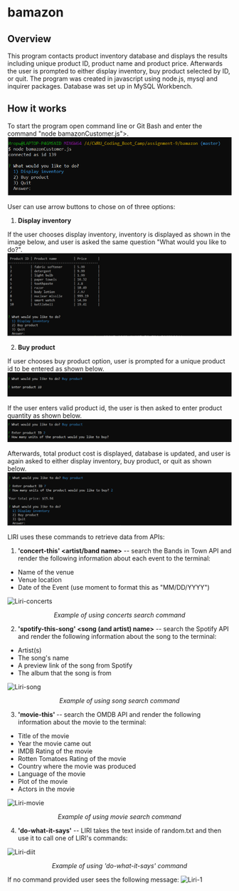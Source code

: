 # bamazon

## Overview
This program contacts product inventory database and displays the results including unique product ID, product name and product price. Afterwards the user is prompted to either display inventory, buy product selected by ID, or quit.
The program was created in javascript using node.js, mysql and inquirer packages. Database was set up in MySQL Workbench.

## How it works
To start the program open command line or Git Bash and enter the command "node bamazonCustomer.js">.
![Initial view](/assets/images/screen1.PNG)

User can use arrow buttons to chose on of three options:
1. **Display inventory**

If the user chooses display inventory, inventory is displayed as shown in the image below, and user is asked the same question "What would you like to do?".
![Display inventory](/assets/images/screen2.PNG)

2. **Buy product**

If user chooses buy product option, user is prompted for a unique product id to be entered as shown below.
![Buy product](/assets/images/screen3.PNG)

If the user enters valid product id, the user is then asked to enter product quantity as shown below.
![Select product by ID](/assets/images/screen4.PNG)

Afterwards, total product cost is displayed, database is updated, and user is again asked to either display inventory, buy product, or quit as shown below.
![Display total cost](/assets/images/screen5.PNG)









LIRI uses these commands to retrieve data from APIs:
 1. **'concert-this' <artist/band name>** -- search the Bands in Town API and render the following information about each event to the terminal:
* Name of the venue
* Venue location
* Date of the Event (use moment to format this as "MM/DD/YYYY")

![Liri-concerts](/assets/images/liri-concerts.PNG)
*<p align="center">Example of using concerts search command</p>*

 2. **'spotify-this-song' <song (and artist) name>** -- search the Spotify API and render the following information about the song to the terminal:
* Artist(s)
* The song's name
* A preview link of the song from Spotify
* The album that the song is from

![Liri-song](/assets/images/liri-song.PNG)
*<p align="center">Example of using song search command</p>*

 3. **'movie-this' <movie name>** -- search the OMDB API and render the following information about the movie to the terminal:
* Title of the movie
* Year the movie came out
* IMDB Rating of the movie
* Rotten Tomatoes Rating of the movie
* Country where the movie was produced
* Language of the movie
* Plot of the movie
* Actors in the movie

![Liri-movie](/assets/images/liri-movie.PNG)
*<p align="center">Example of using movie search command</p>*

 4. **'do-what-it-says'** -- LIRI takes the text inside of random.txt and then use it to call one of LIRI's commands:

 ![Liri-diit](/assets/images/liri-doit.PNG)
*<p align="center">Example of using 'do-what-it-says' command</p>*

If no command provided user sees the following message:
 ![Liri-1](/assets/images/liri-1.PNG)